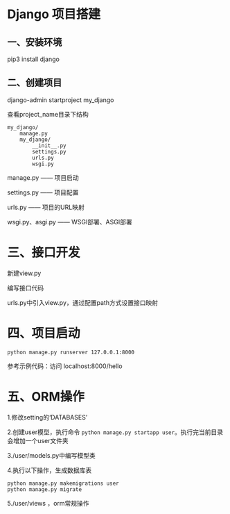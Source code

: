 # Django 项目搭建

## 一、安装环境

pip3 install django

## 二、创建项目

django-admin startproject my_django

查看project_name目录下结构

```
my_django/
    manage.py
    my_django/
        __init__.py
        settings.py
        urls.py
        wsgi.py
```

manage.py —— 项目启动

settings.py —— 项目配置

urls.py —— 项目的URL映射

wsgi.py、asgi.py —— WSGI部署、ASGI部署


# 三、接口开发


新建view.py

编写接口代码

urls.py中引入view.py，通过配置path方式设置接口映射

# 四、项目启动

```
python manage.py runserver 127.0.0.1:8000
```
参考示例代码：访问 localhost:8000/hello

# 五、ORM操作

1.修改setting的‘DATABASES’

2.创建user模型，执行命令 ```python manage.py startapp user```。执行完当前目录会增加一个user文件夹

3./user/models.py中编写模型类

4.执行以下操作，生成数据库表
```
python manage.py makemigrations user 
python manage.py migrate
```

5./user/views ，orm常规操作